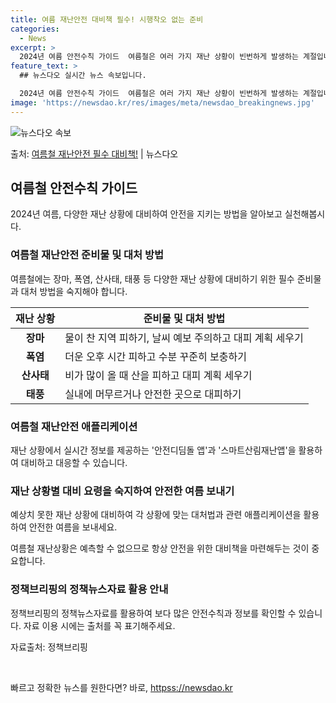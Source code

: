 ```yaml
---
title: 여름 재난안전 대비책 필수! 시행착오 없는 준비
categories:
  - News
excerpt: >
  2024년 여름 안전수칙 가이드  여름철은 여러 가지 재난 상황이 빈번하게 발생하는 계절입니다. 이번 블로그…
feature_text: >
  ## 뉴스다오 실시간 뉴스 속보입니다.

  2024년 여름 안전수칙 가이드  여름철은 여러 가지 재난 상황이 빈번하게 발생하는 계절입니다. 이번 블로그…
image: 'https://newsdao.kr/res/images/meta/newsdao_breakingnews.jpg'
---
```


![뉴스다오 속보](httpss://newsdao.kr/res/images/meta/newsdao_breakingnews.jpg)

<p>출처: <a href="httpss://newsdao.kr/4442" rel="dofollow">여름철 재난안전 필수 대비책!</a> | 뉴스다오</p>

<h2 data-ke-size="size26">여름철 안전수칙 가이드</h2>
<p data-ke-size="size16">2024년 여름, 다양한 재난 상황에 대비하여 안전을 지키는 방법을 알아보고 실천해봅시다.</p>

<h3>여름철 재난안전 준비물 및 대처 방법</h3>
<p data-ke-size="size16">여름철에는 장마, 폭염, 산사태, 태풍 등 다양한 재난 상황에 대비하기 위한 필수 준비물과 대처 방법을 숙지해야 합니다.</p>

<table>
<thead>
<tr>
<th>재난 상황</th>
<th>준비물 및 대처 방법</th>
</tr>
</thead>
<tbody>
<tr>
<td style="text-align: center; height: 17px;"><b>장마</b></td>
<td>물이 찬 지역 피하기, 날씨 예보 주의하고 대피 계획 세우기</td>
</tr>
<tr>
<td style="text-align: center; height: 17px;"><b>폭염</b></td>
<td>더운 오후 시간 피하고 수분 꾸준히 보충하기</td>
</tr>
<tr>
<td style="text-align: center; height: 17px;"><b>산사태</b></td>
<td>비가 많이 올 때 산을 피하고 대피 계획 세우기</td>
</tr>
<tr>
<td style="text-align: center; height: 17px;"><b>태풍</b></td>
<td>실내에 머무르거나 안전한 곳으로 대피하기</td>
</tr>
</tbody>
</table>

<h3>여름철 재난안전 애플리케이션</h3>
<p data-ke-size="size16">재난 상황에서 실시간 정보를 제공하는 '안전디딤돌 앱'과 '스마트산림재난앱'을 활용하여 대비하고 대응할 수 있습니다.</p>

<h3>재난 상황별 대비 요령을 숙지하여 안전한 여름 보내기</h3>
<p data-ke-size="size16">예상치 못한 재난 상황에 대비하여 각 상황에 맞는 대처법과 관련 애플리케이션을 활용하여 안전한 여름을 보내세요.</p>

<p data-ke-size="size16">여름철 재난상황은 예측할 수 없으므로 항상 안전을 위한 대비책을 마련해두는 것이 중요합니다.</p>

<h3>정책브리핑의 정책뉴스자료 활용 안내</h3>
<p data-ke-size="size16">정책브리핑의 정책뉴스자료를 활용하여 보다 많은 안전수칙과 정보를 확인할 수 있습니다. 자료 이용 시에는 출처를 꼭 표기해주세요.</p>
<p data-ke-size="size16">자료출처: 정책브리핑 </p>

<p data-ke-size="size16">&nbsp;</p> 

빠르고 정확한 뉴스를 원한다면? 바로, <a href="httpss://newsdao.kr" rel="dofollow">httpss://newsdao.kr</a>


    
